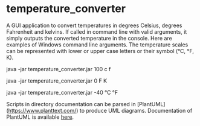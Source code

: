 # temperature_converter
A GUI application to convert temperatures in degrees Celsius, degrees
Fahrenheit and kelvins. If called in command line with valid arguments, it
simply outputs the converted temperature in the console. Here are examples of
Windows command line arguments. The temperature scales can be represented
with lower or upper case letters or their symbol (°C, °F, K).

java -jar temperature_converter.jar 100 c f

java -jar temperature_converter.jar 0 F K

java -jar temperature_converter.jar -40 °C °F

Scripts in directory documentation can be parsed in [PlantUML]
(https://www.planttext.com/) to produce UML diagrams. Documentation of PlantUML
is available [here](https://plantuml.com/en/).